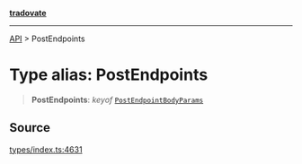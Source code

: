 [**tradovate**](../README.md)

***

[API](../API.md) > PostEndpoints

# Type alias: PostEndpoints

> **PostEndpoints**: *keyof* [`PostEndpointBodyParams`](type-alias.PostEndpointBodyParams.md)

## Source

[types/index.ts:4631](https://github.com/cgilly2fast/tradovate-typescript/blob/b1caea5/src/types/index.ts#L4631)
